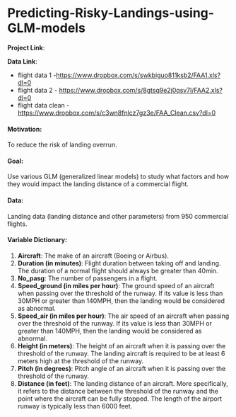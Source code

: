 # Predicting-Risky-Landings-using-GLM-models

**Project Link**:

**Data Link**:

* flight data 1 -https://www.dropbox.com/s/swkbiguo811ksb2/FAA1.xls?dl=0
* flight data 2 - https://www.dropbox.com/s/8gtsq9e2j0qsv7l/FAA2.xls?dl=0
* flight data clean - https://www.dropbox.com/s/c3wn8fnlcz7gz3e/FAA_Clean.csv?dl=0

#### Motivation: 
To reduce the risk of landing overrun.

#### Goal: 
Use various GLM (generalized linear models) to study what factors and how they would impact the landing distance of a commercial flight.

#### Data:
Landing data (landing distance and other parameters) from 950 commercial flights.

#### Variable Dictionary:

1. **Aircraft**: The make of an aircraft (Boeing or Airbus).
2. **Duration (in minutes)**: Flight duration between taking off and landing. The duration of a normal flight should always be greater than 40min.
3. **No_pasg**: The number of passengers in a flight.
4. **Speed_ground (in miles per hour)**: The ground speed of an aircraft when passing over the threshold of the runway. If its value is less than 30MPH or greater than 140MPH, then the landing would be considered as abnormal.
5. **Speed_air (in miles per hour)**: The air speed of an aircraft when passing over the threshold of the runway. If its value is less than 30MPH or greater than 140MPH, then the landing would be considered as abnormal.
6. **Height (in meters)**: The height of an aircraft when it is passing over the threshold of the runway. The landing aircraft is required to be at least 6 meters high at the threshold of the runway.
7. **Pitch (in degrees)**: Pitch angle of an aircraft when it is passing over the threshold of the runway.
8. **Distance (in feet)**: The landing distance of an aircraft. More specifically, it refers to the distance between the threshold of the runway and the point where the aircraft can be fully stopped. The length of the airport runway is typically less than 6000 feet.
